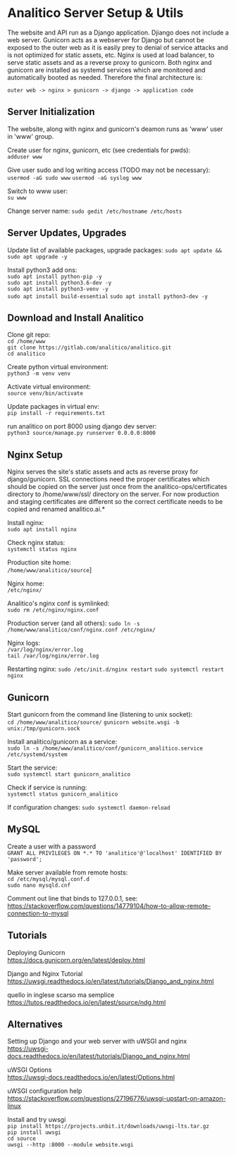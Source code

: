 
# Analitico Server Setup & Utils

The website and API run as a Django application. Djiango does not include a web server. Gunicorn acts as a webserver for Django but cannot be exposed to the outer web as it is easily prey to denial of service attacks and is not optimized for static assets, etc. Nginx is used at load balancer, to serve static assets and as a reverse proxy to gunicorn. Both nginx and gunicorn are installed as systemd services which are monitored and automatically booted as needed. Therefore the final architecture is:   

`outer web -> nginx > gunicorn -> django -> application code`


## Server Initialization

The website, along with nginx and gunicorn's deamon runs as 'www' user in 'www' group.

Create user for nginx, gunicorn, etc (see credentials for pwds):   
`adduser www`

Give user sudo and log writing access (TODO may not be necessary):  
`usermod -aG sudo www`
`usermod -aG syslog www`

Switch to www user:   
`su www`

Change server name:
`sudo gedit /etc/hostname /etc/hosts`

## Server Updates, Upgrades

Update list of available packages, upgrade packages:
`sudo apt update && sudo apt upgrade -y`

Install python3 add ons:  
`sudo apt install python-pip -y`   
`sudo apt install python3.6-dev -y`   
`sudo apt install python3-venv -y`   
`sudo apt install build-essential`
`sudo apt install python3-dev -y`   


## Download and Install Analitico

Clone git repo:   
`cd /home/www`  
`git clone https://gitlab.com/analitico/analitico.git`  
`cd analitico`  

Create python virtual environment:   
`python3 -m venv venv`  

Activate virtual environment:   
`source venv/bin/activate`  

Update packages in virtual env:  
`pip install -r requirements.txt`  

run analitico on port 8000 using django dev server:  
`python3 source/manage.py runserver 0.0.0.0:8000`  


## Nginx Setup

Nginx serves the site's static assets and acts as reverse proxy for django/gunicorn. SSL connections need the proper certificates which should be copied on the server just once from the analitico-ops/certificates directory to /home/www/ssl/ directory on the server. For now production and staging certificates are different so the correct certificate needs to be copied and renamed analitico.ai.*   

Install nginx:   
`sudo apt install nginx`    

Check nginx status:   
`systemctl status nginx`   

Production site home:  
`/home/www/analitico/source`]

Nginx home:  
`/etc/nginx/`

Analitico's nginx conf is symlinked:  
`sudo rm /etc/nginx/nginx.conf`  

Production server (and all others):
`sudo ln -s /home/www/analitico/conf/nginx.conf /etc/nginx/`  

Nginx logs:  
`/var/log/nginx/error.log`  
`tail /var/log/nginx/error.log`

Restarting nginx:
`sudo /etc/init.d/nginx restart`
`sudo systemctl restart nginx`

## Gunicorn

Start gunicorn from the command line (listening to unix socket):  
`cd /home/www/analitico/source/`
`gunicorn website.wsgi -b unix:/tmp/gunicorn.sock`

Install analitico/gunicorn as a service:  
`sudo ln -s /home/www/analitico/conf/gunicorn_analitico.service /etc/systemd/system`  

Start the service:  
`sudo systemctl start gunicorn_analitico`  
 
Check if service is running:  
`systemctl status gunicorn_analitico`  

If configuration changes:
`sudo systemctl daemon-reload`


## MySQL

Create a user with a password  
`GRANT ALL PRIVILEGES ON *.* TO 'analitico'@'localhost' IDENTIFIED BY 'password';`

Make server available from remote hosts:   
`cd /etc/mysql/mysql.conf.d`  
`sudo nano mysqld.cnf`  

Comment out line that binds to 127.0.0.1, see:    
https://stackoverflow.com/questions/14779104/how-to-allow-remote-connection-to-mysql


## Tutorials

Deploying Gunicorn   
https://docs.gunicorn.org/en/latest/deploy.html   

Django and Nginx Tutorial   
https://uwsgi.readthedocs.io/en/latest/tutorials/Django_and_nginx.html

quello in inglese scarso ma semplice
https://tutos.readthedocs.io/en/latest/source/ndg.html

## Alternatives

Setting up Django and your web server with uWSGI and nginx   
https://uwsgi-docs.readthedocs.io/en/latest/tutorials/Django_and_nginx.html

uWSGI Options  
https://uwsgi-docs.readthedocs.io/en/latest/Options.html  

uWSGI configuration help  
https://stackoverflow.com/questions/27196776/uwsgi-upstart-on-amazon-linux  

Install and try uwsgi  
`pip install https://projects.unbit.it/downloads/uwsgi-lts.tar.gz`  
`pip install uwsgi`  
`cd source`  
`uwsgi --http :8000 --module website.wsgi`  
